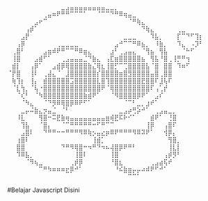⠀⠀⠀⠀⠀⠀⠀⠀⠀⠀⠀⠀⣀⣠⣤⣤⣤⣤⣤⣤⣤⣤⣀⣀⡀⠀⠀⠀⠀⠀⠀⠀⠀⠀⠀⠀⠀⠀⠀⠀⠀⠀⠀⠀
⠀⠀⠀⠀⠀⠀⠀⠀⢀⣤⠶⠟⠛⠛⠉⠉⠉⠁⠀⠀⠈⠉⠉⠙⠛⠿⢶⣤⣀⠀⠀⠀⠀⠀⠀⠀⠀⠀⠀⠀⠀⠀⠀⠀
⠀⠀⠀⠀⠀⠀⣠⠖⠉⠀⠀⠀⠀⠀⠀⠀⠀⠀⠀⠀⠀⠀⠀⠀⠀⠀⠀⠈⠛⢷⣄⠀⠀⠀⠀⠀⠀⠀⠀⠀⠀⠀⠀⠀
⠀⠀⠀⠀⢠⡾⠁⠀⠀⠀⠀⠀⠀⠀⠀⠀⠀⠀⠀⠀⠀⠀⠀⠀⠀⠀⠀⠀⠀⠀⠙⢷⣄⠀⠀⠀⠀⠀⢀⣀⠀⠀⠀⠀
⠀⠀⠀⣠⡟⠀⠀⠀⠀⠀⠀⠀⠀⠀⠀⠀⠀⠀⠀⠀⠀⠀⠀⠀⠀⠀⣀⣀⣀⠀⠀⠀⠹⣧⡀⠀⠀⠀⡏⠉⠙⠋⢹⡆
⠀⠀⢠⡿⠀⠀⠀⠀⠀⠀⠀⢀⣀⣀⣀⣀⠀⠀⠀⠀⠀⠀⠀⠀⣠⠚⠉⠉⠛⠿⣦⡀⠀⠸⣷⡀⠀⠀⠹⣄⠀⠠⡹⠃
⠀⢀⣿⠃⠀⠀⠀⠀⣠⣶⠾⠟⠛⠉⠉⠛⠿⣶⣄⠀⠀⠀⠀⣰⠃⢀⣠⣤⣄⠀⠈⢻⣦⠀⢻⣧⠀⠀⠀⠈⠓⠋⠀⠀
⠀⢸⣿⠀⠀⠀⣠⣾⠋⠁⠀⠀⢀⣠⣤⣤⣤⣈⠙⣷⣄⠀⢠⣏⣶⣿⣿⣿⣿⣿⣦⠀⢻⣧⠘⣿⢀⢸⡛⠛⢲⠀⠀⠀
⠀⣾⡇⠀⠀⢠⡿⠁⠀⠀⣠⣾⡿⢿⣿⣿⣿⣿⣷⣌⢿⣆⢸⣿⡋⠉⢉⣿⣿⣿⣿⣧⠈⣿⠀⣿⣿⠀⠹⠶⠋⠀⠀⠀
⠈⡟⣿⠀⠀⢸⠇⠀⢀⣼⣄⠈⠀⣸⣿⣿⣿⣿⣿⣿⡎⣿⣿⣿⣿⣶⣿⣻⣿⣿⣿⣿⣤⣿⢀⣿⣿⠀⠀⠀⠀⠀⠀⠀
⠀⢷⢹⡆⠀⢸⡄⠀⣾⣿⣿⣿⣿⣿⣩⣿⣿⣿⣿⣿⣇⣿⢹⣿⣿⣿⣿⣿⣿⣿⣟⣿⣿⠏⣸⢧⠏⠀⠀⠀⠀⠀⠀⠀
⠀⠈⣇⢳⡀⠈⢧⠐⣿⣿⣿⣿⣿⣿⣿⣿⣿⣿⣿⣿⣿⠟⠈⢿⣿⣿⣿⣿⣿⣿⣿⣿⠏⢠⢁⡞⠀⠀⠀⠀⠀⠀⠀⠀
⠀⠀⠈⢎⠃⠀⠈⠳⣿⣿⣿⣿⣿⣿⣿⣿⣿⣷⣾⠟⠁⠀⠀⠈⠻⣿⣿⣿⣿⡿⠟⠁⠀⣠⠎⠀⠀⠀⠀⠀⠀⠀⠀⠀
⠀⠀⠀⠈⠳⣄⠀⠀⠈⠙⡻⠿⢿⣿⡿⠿⠟⠋⠁⠀⠀⠀⠀⠀⠀⠀⠈⠉⠃⣀⡀⣰⠞⠁⠀⠀⠀⠀⠀⠀⠀⠀⠀⠀
⠀⠀⠀⣀⡤⠬⣷⣄⡲⣤⣈⠀⠈⠃⠀⠀⠀⠀⠀⠀⠀⠀⠀⠀⠀⣀⣠⡴⢛⡵⠚⠁⠀⢀⣠⣤⣀⡀⠀⠀⠀⠀⠀⠀
⠀⠀⠸⣇⠀⠀⠀⢻⣿⠒⠭⣟⣷⢶⣤⣤⣤⣤⣤⣤⣤⣤⣶⢾⣟⠯⠗⠊⠁⠀⠀⠀⣾⠟⠁⠀⢘⣿⠀⠀⠀⠀⠀⠀
⠀⠀⠀⢹⣧⠀⠀⠈⣿⡄⠀⠀⠈⠉⠛⠛⠛⠛⠛⠒⠋⠛⠉⠉⠀⠀⠀⠀⠀⠀⠀⢸⡿⠀⠀⢠⣿⠏⠀⠀⠀⠀⠀⠀
⠀⠀⠀⣠⣿⠇⠀⠀⠙⠛⠛⠒⠒⠛⠛⠛⠻⠿⢷⡢⣤⣔⡶⠿⠟⠛⠛⠛⠻⠿⠽⠟⠁⠀⠀⢺⡿⡄⠀⠀⠀⠀⠀⠀
⠀⠀⢰⣿⠇⠀⠀⠀⠀⠀⠀⠀⠀⠀⠀⠀⠀⠀⠀⢸⣾⡁⠀⠀⠀⠀⠀⠀⠀⠀⠀⠀⠀⠀⠀⠀⢻⣿⡀⠀⠀⠀⠀⠀
⠀⠀⣿⣿⠀⠀⠀⠀⠀⠀⠀⠀⠙⠛⠻⢿⣿⠒⠲⠛⠙⠲⠦⢼⣿⡿⠟⠛⠃⠀⠀⠀⠀⠀⠀⠀⢸⣇⡇⠀⠀⠀⠀⠀
⠀⠀⠹⠿⣧⡀⠀⠀⠀⠀⠀⠀⠀⠀⠀⢸⣿⠇⠀⠀⠀⠀⠀⢸⣿⠀⠀⠀⠀⠀⠀⠀⠀⠀⠀⢠⡾⡻⠃⠀⠀⠀⠀⠀
⠀⠀⠀⠀⠈⠻⢦⣀⠀⠀⠀⠀⠀⠀⢀⡾⡿⠀⠀⠀⠀⠀⠀⠘⣿⣆⠀⠀⠀⠀⠀⠀⢀⣠⣴⢯⠞⠀⠀⠀⠀⠀⠀⠀
⠀⠀⠀⠀⠀⠀⠀⠉⠛⠳⠶⠶⠶⣖⡿⠚⠁⠀⠀⠀⠀⠀⠀⠀⠘⠮⣷⣶⡤⡤⠴⠾⠟⠋⠚⠁⠀⠀⠀⠀⠀⠀⠀⠀
⠀⠀⠀⠀⠀⠀⠀⠀⠀⠀⠀⠀⠀⠀⠀⠀⠀⠀⠀⠀⠀⠀⠀⠀⠀⠀⠀⠉⠉⠁⠀⠀⠀⠀⠀⠀⠀⠀⠀⠀⠀⠀⠀

#Belajar Javascript Disini
